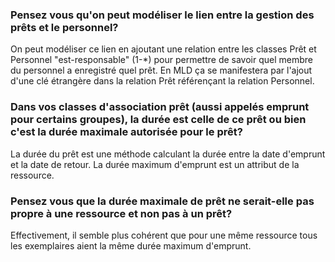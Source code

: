 ### Pensez vous qu'on peut modéliser le lien entre la gestion des prêts et le personnel?

On peut modéliser ce lien en ajoutant une relation entre les classes Prêt et Personnel "est-responsable" (1-*) pour permettre de savoir quel membre du personnel a enregistré quel prêt. En MLD ça se manifestera par l'ajout d'une clé étrangère dans la relation Prêt référençant la relation Personnel.

### Dans vos classes d'association prêt (aussi appelés emprunt pour certains groupes), la durée est celle de ce prêt ou bien c'est la durée maximale autorisée pour le prêt?

La durée du prêt est une méthode calculant la durée entre la date d'emprunt et la date de retour. La durée maximum d'emprunt est un attribut de la ressource.

### Pensez vous que la durée maximale de prêt ne serait-elle pas propre à une ressource et non pas à un prêt?

Effectivement, il semble plus cohérent que pour une même ressource tous les exemplaires aient la même durée maximum d'emprunt.